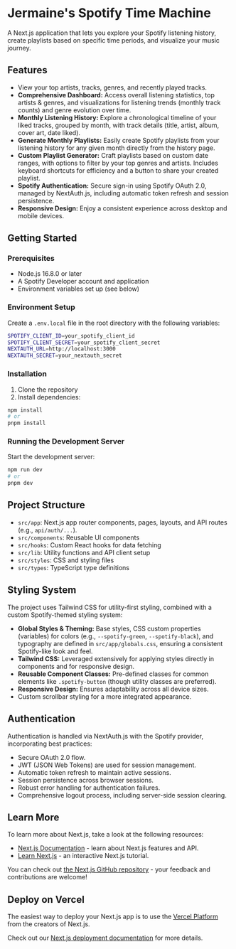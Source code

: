 # Jermaine's Spotify Time Machine

A Next.js application that lets you explore your Spotify listening history, create playlists based on specific time periods, and visualize your music journey.

## Features

- View your top artists, tracks, genres, and recently played tracks.
- **Comprehensive Dashboard:** Access overall listening statistics, top artists & genres, and visualizations for listening trends (monthly track counts) and genre evolution over time.
- **Monthly Listening History:** Explore a chronological timeline of your liked tracks, grouped by month, with track details (title, artist, album, cover art, date liked).
- **Generate Monthly Playlists:** Easily create Spotify playlists from your listening history for any given month directly from the history page.
- **Custom Playlist Generator:** Craft playlists based on custom date ranges, with options to filter by your top genres and artists. Includes keyboard shortcuts for efficiency and a button to share your created playlist.
- **Spotify Authentication:** Secure sign-in using Spotify OAuth 2.0, managed by NextAuth.js, including automatic token refresh and session persistence.
- **Responsive Design:** Enjoy a consistent experience across desktop and mobile devices.

## Getting Started

### Prerequisites

- Node.js 16.8.0 or later
- A Spotify Developer account and application
- Environment variables set up (see below)

### Environment Setup

Create a `.env.local` file in the root directory with the following variables:

```bash
SPOTIFY_CLIENT_ID=your_spotify_client_id
SPOTIFY_CLIENT_SECRET=your_spotify_client_secret
NEXTAUTH_URL=http://localhost:3000
NEXTAUTH_SECRET=your_nextauth_secret
```

### Installation

1. Clone the repository
2. Install dependencies:

```bash
npm install
# or
pnpm install
```

### Running the Development Server

Start the development server:

```bash
npm run dev
# or
pnpm dev
```

## Project Structure

- `src/app`: Next.js app router components, pages, layouts, and API routes (e.g., `api/auth/...`).
- `src/components`: Reusable UI components
- `src/hooks`: Custom React hooks for data fetching
- `src/lib`: Utility functions and API client setup
- `src/styles`: CSS and styling files
- `src/types`: TypeScript type definitions

## Styling System

The project uses Tailwind CSS for utility-first styling, combined with a custom Spotify-themed styling system:

- **Global Styles & Theming:** Base styles, CSS custom properties (variables) for colors (e.g., `--spotify-green`, `--spotify-black`), and typography are defined in `src/app/globals.css`, ensuring a consistent Spotify-like look and feel.
- **Tailwind CSS:** Leveraged extensively for applying styles directly in components and for responsive design.
- **Reusable Component Classes:** Pre-defined classes for common elements like `.spotify-button` (though utility classes are preferred).
- **Responsive Design:** Ensures adaptability across all device sizes.
- Custom scrollbar styling for a more integrated appearance.

## Authentication

Authentication is handled via NextAuth.js with the Spotify provider, incorporating best practices:

- Secure OAuth 2.0 flow.
- JWT (JSON Web Tokens) are used for session management.
- Automatic token refresh to maintain active sessions.
- Session persistence across browser sessions.
- Robust error handling for authentication failures.
- Comprehensive logout process, including server-side session clearing.

## Learn More

To learn more about Next.js, take a look at the following resources:

- [Next.js Documentation](https://nextjs.org/docs) - learn about Next.js features and API.
- [Learn Next.js](https://nextjs.org/learn) - an interactive Next.js tutorial.

You can check out [the Next.js GitHub repository](https://github.com/vercel/next.js) - your feedback and contributions are welcome!

## Deploy on Vercel

The easiest way to deploy your Next.js app is to use the [Vercel Platform](https://vercel.com/new?utm_medium=default-template&filter=next.js&utm_source=create-next-app&utm_campaign=create-next-app-readme) from the creators of Next.js.

Check out our [Next.js deployment documentation](https://nextjs.org/docs/app/building-your-application/deploying) for more details.
